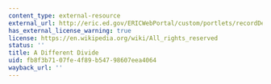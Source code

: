 ```yaml
---
content_type: external-resource
external_url: http://eric.ed.gov/ERICWebPortal/custom/portlets/recordDetails/detailmini.jsp?_nfpb=true&_&ERICExtSearch_SearchValue_0=EJ614619&ERICExtSearch_SearchType_0=no&accno=EJ614619
has_external_license_warning: true
license: https://en.wikipedia.org/wiki/All_rights_reserved
status: ''
title: A Different Divide
uid: fb8f3b71-07fe-4f89-b547-98607eea4064
wayback_url: ''
---
```

